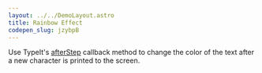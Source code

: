 ```yaml
---
layout: ../../DemoLayout.astro
title: Rainbow Effect
codepen_slug: jzybpB
---
```


Use TypeIt's [afterStep](/docs/vanilla/usage/#callback-methods) callback method to change the color of the text after a new character is printed to the screen.
